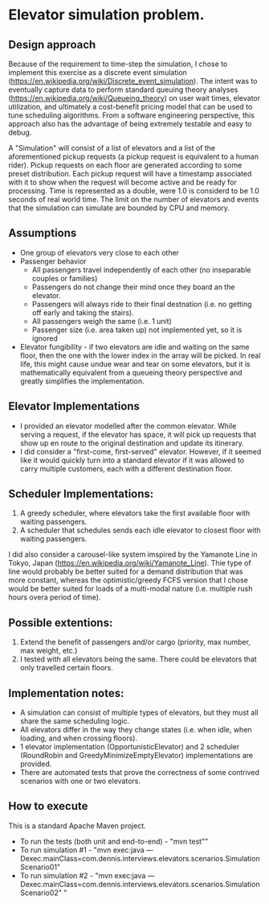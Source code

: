 # Elevator simulation problem.

## Design approach
Because of the requirement to time-step the simulation, I chose to implement
this exercise as a discrete event simulation (https://en.wikipedia.org/wiki/Discrete_event_simulation).
The intent was to eventually capture data to perform standard queuing theory
analyses (https://en.wikipedia.org/wiki/Queueing_theory) on user wait times,
elevator utilization, and ultimately a cost-benefit pricing model that can be used
to tune scheduling algorithms.  From a software engineering perspective, this approach
also has the advantage of being extremely testable and easy to debug.  

A "Simulation" will consist of a list of elevators and a list of the
aforementioned pickup requests (a pickup request is equivalent to a human rider).
Pickup requests on each floor are generated according to some preset distribution.
Each pickup request will have a timestamp associated with it to show when the
request will become active and be ready for processing.
Time is represented as a double, were 1.0 is considerd to be 1.0 seconds of
real world time.  The limit on the number of elevators and events that the
simulation can simulate are bounded by CPU and memory. 

## Assumptions
- One group of elevators very close to each other
- Passenger behavior
  - All passengers travel independently of each other (no inseparable couples or families)
  - Passengers do not change their mind once they board an the elevator.
  - Passengers will always ride to their final destnation (i.e. no getting off early and taking the stairs).
  - All passengers weigh the same (i.e. 1 unit)
  - Passenger size (i.e. area taken up) not implemented yet, so it is ignored
- Elevator fungibility - if two elevators are idle and waiting on the same floor, then the one with the lower
index in the array will be picked.  In real life, this might cause undue wear and tear on some elevators, but it
is mathematically equivalent from a queueing theory perspective and greatly simplifies the implementation.

## Elevator Implementations
- I provided an elevator modelled after the common elevator.  While serving a request, if the elevator has space,
it will pick up requests that show up en route to the original destination and update its itinerary.
- I did consider a "first-come, first-served" elevator.  However, if it seemed like it would quickly turn into 
a standard elevator if it was allowed to carry multiple customers, each with a different destination floor.

## Scheduler Implementations:
1.  A greedy scheduler, where elevators take the first available floor with waiting passengers.
2.  A scheduler that schedules sends each idle elevator to closest floor with waiting passengers.

I did also consider a carousel-like system imspired by the Yamanote Line in
Tokyo, Japan (https://en.wikipedia.org/wiki/Yamanote_Line).  Thie type of line
would probably be better suited for a demand distribution that was more constant,
whereas the optimistic/greedy FCFS version that I chose would be better suited
for loads of a multi-modal nature (i.e. multiple rush hours overa period of time).

## Possible extentions:
1.  Extend the benefit of passengers and/or cargo (priority, max number, max weight, etc.)
2.  I tested with all elevators being the same.  There could be elevators that only travelled certain floors.

## Implementation notes:
- A simulation can consist of multiple types of elevators, but they must all share the same scheduling logic.
- All elevators differ in the way they change states (i.e. when idle, when loading, and when crossing floors).
- 1 elevator implementation (OpportunisticElevator) and 2 scheduler (RoundRobin and GreedyMinimizeEmptyElevator) implementations are provided.
- There are automated tests that prove the correctness of some contrived scenarios with one or two elevators.

## How to execute

This is a standard Apache Maven project.  
- To run the tests (both unit and end-to-end) - "mvn test""
- To run simulation #1 - "mvn exec:java &mdash;Dexec.mainClass=com.dennis.interviews.elevators.scenarios.SimulationScenario01"
- To run simulation #2 - "mvn exec:java &mdash;Dexec.mainClass=com.dennis.interviews.elevators.scenarios.SimulationScenario02"
"
